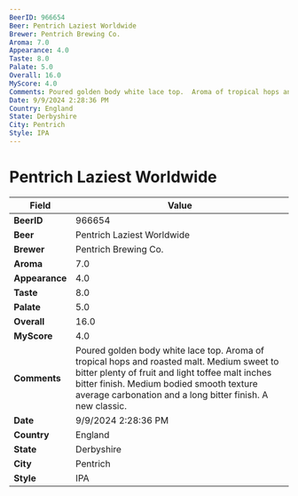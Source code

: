 ```yaml
---
BeerID: 966654
Beer: Pentrich Laziest Worldwide
Brewer: Pentrich Brewing Co.
Aroma: 7.0
Appearance: 4.0
Taste: 8.0
Palate: 5.0
Overall: 16.0
MyScore: 4.0
Comments: Poured golden body white lace top.  Aroma of tropical hops and roasted malt. Medium sweet to bitter plenty of fruit and light toffee malt inches bitter finish. Medium bodied smooth texture average carbonation and a long bitter finish.  A new classic.
Date: 9/9/2024 2:28:36 PM
Country: England
State: Derbyshire
City: Pentrich
Style: IPA
---
```


# Pentrich Laziest Worldwide

| Field         | Value |
|---------------|-------|
| **BeerID** | 966654 |
| **Beer** | Pentrich Laziest Worldwide |
| **Brewer** | Pentrich Brewing Co. |
| **Aroma** | 7.0 |
| **Appearance** | 4.0 |
| **Taste** | 8.0 |
| **Palate** | 5.0 |
| **Overall** | 16.0 |
| **MyScore** | 4.0 |
| **Comments** | Poured golden body white lace top.  Aroma of tropical hops and roasted malt. Medium sweet to bitter plenty of fruit and light toffee malt inches bitter finish. Medium bodied smooth texture average carbonation and a long bitter finish.  A new classic.   |
| **Date** | 9/9/2024 2:28:36 PM |
| **Country** | England |
| **State** | Derbyshire |
| **City** | Pentrich |
| **Style** | IPA |
